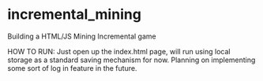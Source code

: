 # incremental_mining
Building a HTML/JS Mining Incremental game


HOW TO RUN:
Just open up the index.html page, will run using local storage as a standard saving mechanism for now. Planning on implementing some sort of log in feature in the future.

